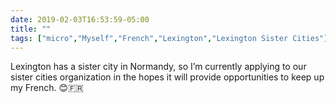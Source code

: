 ```yaml
---
date: 2019-02-03T16:53:59-05:00
title: ""
tags: ["micro","Myself","French","Lexington","Lexington Sister Cities"]
---
```

Lexington has a sister city in Normandy, so I’m currently applying to our sister cities organization in the hopes it will provide opportunities to keep up my French. 😊🇫🇷
